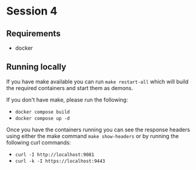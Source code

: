 # Session 4

## Requirements

- docker

## Running locally

If you have make available you can run `make restart-all` which will build the required containers and start them as demons. 

If you don't have make, please run the following:

- `docker compose build`
- `docker compose up -d`

Once you have the containers running you can see the response headers using either the make command `make show-headers` or by running the following curl commands:

- `curl -I http://localhost:9081`
- `curl -k -I https://localhost:9443`
